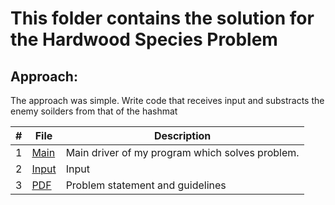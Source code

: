 # This folder contains the solution for the Hardwood Species Problem
## Approach:
The approach was simple. Write code that receives input and substracts the enemy soilders from that of the hashmat

|   #   | File |  Description |
| :---: | ----------- | ---------------------- |
|  1 | [Main]() | Main driver of my program which solves problem. |
|  2 | [Input]() | Input |
|  3 | [PDF]() | Problem statement and guidelines  |
